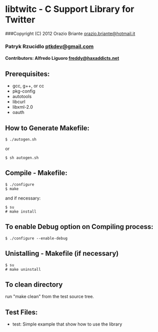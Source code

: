 # libtwitc - C Support Library for Twitter
###Copyright (C) 2012  Orazio Briante orazio.briante@hotmail.it
### Patryk Rzucidlo ptkdev@gmail.com
#### Contributors: Alfredo Liguoro  <freddy@haxaddicts.net>

## Prerequisites:

* gcc, g++, or cc
* pkg-config
* autotools
* libcurl
* libxml-2.0
* oauth

## How to Generate Makefile:

	$ ./autogen.sh
  or

	$ sh autogen.sh


## Compile - Makefile:
    
	$ ./configure
	$ make

and if necessary:

	$ su
	# make install

 
## To enable Debug option on Compiling process:
 	
	$ ./configure --enable-debug
 	
    
## Unistalling - Makefile (if necessary)

	$ su
	# make uninstall

## To clean directory
 
 run "make clean" from the test source tree.

## Test Files:

* test: Simple example that show how to use the library 
